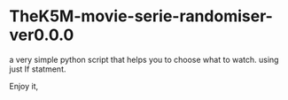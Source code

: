 # TheK5M-movie-serie-randomiser-ver0.0.0

a very simple python script that helps you to choose what to watch.
using just If statment.



Enjoy it,
